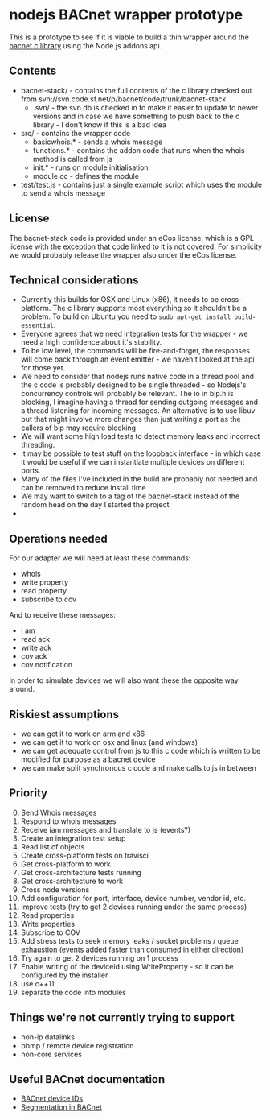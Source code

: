 # nodejs BACnet wrapper prototype

This is a prototype to see if it is viable to build a thin wrapper around the
[bacnet c library](http://bacnet.sourceforge.net/) using the Node.js addons api.

## Contents

- bacnet-stack/ - contains the full contents of the c library checked out from svn://svn.code.sf.net/p/bacnet/code/trunk/bacnet-stack
  - .svn/ - the svn db is checked in to make it easier to update to newer versions and in case we have something to push back to the c library - I don't know if this is a bad idea
- src/ - contains the wrapper code
  - basicwhois.* - sends a whois message
  - functions.* - contains the addon code that runs when the whois method is called from js
  - init.* - runs on module initialisation
  - module.cc - defines the module
- test/test.js - contains just a single example script which uses the module to send a whois message

## License

The bacnet-stack code is provided under an eCos license, which is a GPL license with the exception that code linked to
it is not covered. For simplicity we would probably release the wrapper also under the eCos license.

## Technical considerations

- Currently this builds for OSX and Linux (x86), it needs to be cross-platform. The c library supports most everything
  so it shouldn't be a problem.  To build on Ubuntu you need to `sudo apt-get install build-essential`.
- Everyone agrees that we need integration tests for the wrapper - we need a high confidence about it's stability.
- To be low level, the commands will be fire-and-forget, the responses will come back through an event emitter - we
  haven't looked at the api for those yet.
- We need to consider that nodejs runs native code in a thread pool and the c code is probably designed to be single
  threaded - so Nodejs's concurrency controls will probably be relevant. The io in bip.h is blocking, I imagine having a
  thread for sending outgoing messages and a thread listening for incoming messages. An alternative is to use libuv but
  that might involve more changes than just writing a port as the callers of bip may require blocking
- We will want some high load tests to detect memory leaks and incorrect threading.
- It may be possible to test stuff on the loopback interface - in which case it would be useful if we can instantiate
  multiple devices on different ports.
- Many of the files I've included in the build are probably not needed and can be removed to reduce install time
- We may want to switch to a tag of the bacnet-stack instead of the random head on the day I started the project
-

## Operations needed

For our adapter we will need at least these commands:

- whois
- write property
- read property
- subscribe to cov

And to receive these messages:

- i am
- read ack
- write ack
- cov ack
- cov notification

In order to simulate devices we will also want these the opposite way around.

## Riskiest assumptions

- we can get it to work on arm and x86
- we can get it to work on osx and linux (and windows)
- we can get adequate control from js to this c code which is written to be modified for purpose as a bacnet device
- we can make split synchronous c code and make calls to js in between

## Priority

0. Send Whois messages
1. Respond to whois messages
2. Receive iam messages and translate to js (events?)
3. Create an integration test setup
9. Read list of objects
3. Create cross-platform tests on travisci
4. Get cross-platform to work
5. Get cross-architecture tests running
6. Get cross-architecture to work
6. Cross node versions
7. Add configuration for port, interface, device number, vendor id, etc.
8. Improve tests (try to get 2 devices running under the same process)
10. Read properties
11. Write properties
12. Subscribe to COV
13. Add stress tests to seek memory leaks / socket problems / queue exhaustion (events added faster than consumed in either direction)
14. Try again to get 2 devices running on 1 process
15. Enable writing of the deviceid using WriteProperty - so it can be configured by the installer
16. use c++11
17. separate the code into modules

## Things we're not currently trying to support

- non-ip datalinks
- bbmp / remote device registration
- non-core services

## Useful BACnet documentation

- [BACnet device IDs](http://kargs.net/BACnet/Foundations2012-BACnetDeviceID.pdf)
- [Segmentation in BACnet](http://www.chipkin.com/segementation-in-bacnet/)